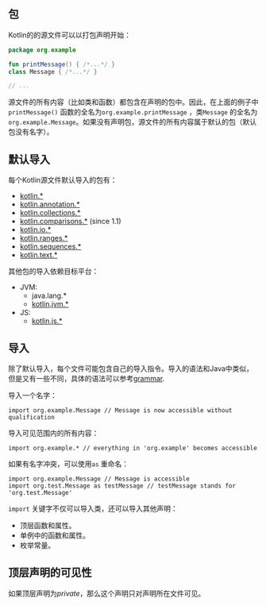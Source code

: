 ## 包

Kotlin的的源文件可以以打包声明开始：

```kotlin
package org.example

fun printMessage() { /*...*/ }
class Message { /*...*/ }

// ...
```

源文件的所有内容（比如类和函数）都包含在声明的包中。因此，在上面的例子中`printMessage()` 函数的全名为`org.example.printMessage` ，类`Message` 的全名为`org.example.Message`。如果没有声明包，源文件的所有内容属于默认的包（默认包没有名字）。

## 默认导入

每个Kotlin源文件默认导入的包有：

- [kotlin.*](https://kotlinlang.org/api/latest/jvm/stdlib/kotlin/index.html)
- [kotlin.annotation.*](https://kotlinlang.org/api/latest/jvm/stdlib/kotlin.annotation/index.html)
- [kotlin.collections.*](https://kotlinlang.org/api/latest/jvm/stdlib/kotlin.collections/index.html)
- [kotlin.comparisons.*](https://kotlinlang.org/api/latest/jvm/stdlib/kotlin.comparisons/index.html) (since 1.1)
- [kotlin.io.*](https://kotlinlang.org/api/latest/jvm/stdlib/kotlin.io/index.html)
- [kotlin.ranges.*](https://kotlinlang.org/api/latest/jvm/stdlib/kotlin.ranges/index.html)
- [kotlin.sequences.*](https://kotlinlang.org/api/latest/jvm/stdlib/kotlin.sequences/index.html)
- [kotlin.text.*](https://kotlinlang.org/api/latest/jvm/stdlib/kotlin.text/index.html)

其他包的导入依赖目标平台：

- JVM:
  - java.lang.*
  - [kotlin.jvm.*](https://kotlinlang.org/api/latest/jvm/stdlib/kotlin.jvm/index.html)
- JS:
  - [kotlin.js.*](https://kotlinlang.org/api/latest/jvm/stdlib/kotlin.js/index.html)

## 导入

除了默认导入，每个文件可能包含自己的导入指令。导入的语法和Java中类似，但是又有一些不同，具体的语法可以参考[grammar](https://kotlinlang.org/docs/reference/grammar.html#importHeader).

导入一个名字：

```
import org.example.Message // Message is now accessible without qualification
```

导入可见范围内的所有内容：

```
import org.example.* // everything in 'org.example' becomes accessible
```

如果有名字冲突，可以使用`as` 重命名：

```
import org.example.Message // Message is accessible
import org.test.Message as testMessage // testMessage stands for 'org.test.Message'
```

`import` 关键字不仅可以导入类，还可以导入其他声明：

- 顶层函数和属性。
- 单例中的函数和属性。
- 枚举常量。

## 顶层声明的可见性

如果顶层声明为*private*，那么这个声明只对声明所在文件可见。